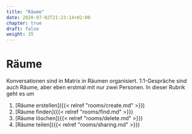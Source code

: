 ```yaml
---
title: "Räume"
date: 2020-07-02T21:23:14+02:00
chapter: true
draft: false
weight: 35
---
```

# Räume 

Konversationen sind in Matrix in Räumen organisiert. 1:1-Gespräche sind auch Räume, aber eben erstmal mit nur zwei Personen. In dieser 
Rubrik geht es um 
1. [Räume erstellen]({{< relref "rooms/create.md" >}})
1. [Räume finden]({{< relref "rooms/find.md" >}})
1. [Räume löschen]({{< relref "rooms/delete.md" >}})
1. [Räume teilen]({{< relref "rooms/sharing.md" >}})

